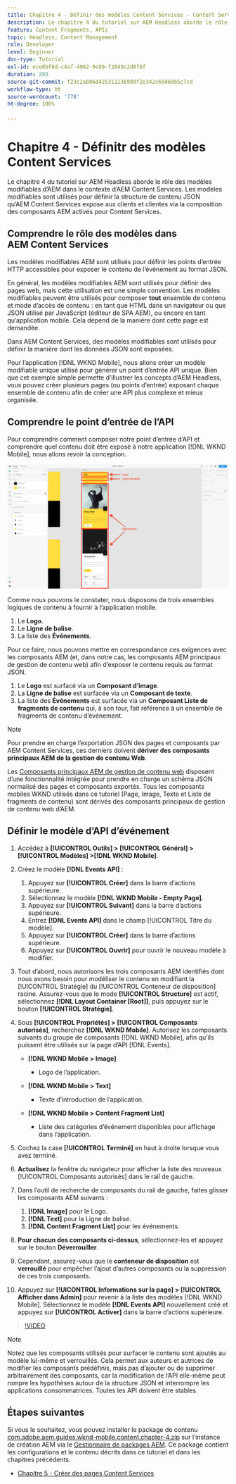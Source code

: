 ```yaml
---
title: Chapitre 4 - Définir des modèles Content Services - Content Services
description: Le chapitre 4 du tutoriel sur AEM Headless aborde le rôle des modèles modifiables d’AEM dans le contexte d’AEM Content Services. Les modèles modifiables sont utilisés pour définir la structure de contenu JSON exposée par AEM Content Services.
feature: Content Fragments, APIs
topic: Headless, Content Management
role: Developer
level: Beginner
doc-type: Tutorial
exl-id: ece0bf0d-c4af-4962-9c00-f2849c2d8f6f
duration: 293
source-git-commit: f23c2ab86d42531113690df2e342c65060b5c7cd
workflow-type: ht
source-wordcount: '778'
ht-degree: 100%

---
```


# Chapitre 4 - Définitr des modèles Content Services

Le chapitre 4 du tutoriel sur AEM Headless aborde le rôle des modèles modifiables d’AEM dans le contexte d’AEM Content Services. Les modèles modifiables sont utilisés pour définir la structure de contenu JSON qu’AEM Content Services expose aux clients et clientes via la composition des composants AEM activés pour Content Services.

## Comprendre le rôle des modèles dans AEM Content Services

Les modèles modifiables AEM sont utilisés pour définir les points d’entrée HTTP accessibles pour exposer le contenu de l’événement au format JSON.

En général, les modèles modifiables AEM sont utilisés pour définir des pages web, mais cette utilisation est une simple convention. Les modèles modifiables peuvent être utilisés pour composer **tout** ensemble de contenu et mode d’accès de contenu : en tant que HTML dans un navigateur ou que JSON utilisé par JavaScript (éditeur de SPA AEM), ou encore en tant qu’application mobile. Cela dépend de la manière dont cette page est demandée.

Dans AEM Content Services, des modèles modifiables sont utilisés pour définir la manière dont les données JSON sont exposées.

Pour l’application [!DNL WKND Mobile], nous allons créer un modèle modifiable unique utilisé pour générer un point d’entrée API unique. Bien que cet exemple simple permette d’illustrer les concepts d’AEM Headless, vous pouvez créer plusieurs pages (ou points d’entrée) exposant chaque ensemble de contenu afin de créer une API plus complexe et mieux organisée.

## Comprendre le point d’entrée de l’API

Pour comprendre comment composer notre point d’entrée d’API et comprendre quel contenu doit être exposé à notre application [!DNL WKND Mobile], nous allons revoir la conception.

![Décomposition de page de l’API d’événements.](./assets/chapter-4/design-to-component-mapping.png)

Comme nous pouvons le constater, nous disposons de trois ensembles logiques de contenu à fournir à l’application mobile.

1. Le **Logo**.
2. Le **Ligne de balise**.
3. La liste des **Événements**.

Pour ce faire, nous pouvons mettre en correspondance ces exigences avec les composants AEM (et, dans notre cas, les composants AEM principaux de gestion de contenu web) afin d’exposer le contenu requis au format JSON.

1. Le **Logo** est surfacé via un **Composant d’image**.
2. La **Ligne de balise** est surfacée via un **Composant de texte**.
3. La liste des **Événements** est surfacée via un **Composant Liste de fragments de contenu** qui, à son tour, fait référence à un ensemble de fragments de contenu d’événement.

>[!NOTE]
>
>Pour prendre en charge l’exportation JSON des pages et composants par AEM Content Services, ces derniers doivent **dériver des composants principaux AEM de la gestion de contenu Web**.
>
>Les [Composants principaux AEM de gestion de contenu web](https://github.com/Adobe-Marketing-Cloud/aem-core-wcm-components) disposent d’une fonctionnalité intégrée pour prendre en charge un schéma JSON normalisé des pages et composants exportés. Tous les composants mobiles WKND utilisés dans ce tutoriel (Page, Image, Texte et Liste de fragments de contenu) sont dérivés des composants principaux de gestion de contenu web d’AEM.

## Définir le modèle d’API d’événement

1. Accédez à **[!UICONTROL Outils] > [!UICONTROL Général] > [!UICONTROL Modèles] >[!DNL WKND Mobile]**.

1. Créez le modèle **[!DNL Events API]** :

   1. Appuyez sur **[!UICONTROL Créer]** dans la barre d’actions supérieure.
   1. Sélectionnez le modèle **[!DNL WKND Mobile - Empty Page]**.
   1. Appuyez sur **[!UICONTROL Suivant]** dans la barre d’actions supérieure.
   1. Entrez **[!DNL Events API]** dans le champ [!UICONTROL Titre du modèle].
   1. Appuyez sur **[!UICONTROL Créer]** dans la barre d’actions supérieure.
   1. Appuyez sur **[!UICONTROL Ouvrir]** pour ouvrir le nouveau modèle à modifier.

1. Tout d’abord, nous autorisons les trois composants AEM identifiés dont nous avons besoin pour modéliser le contenu en modifiant la [!UICONTROL Stratégie] du [!UICONTROL Conteneur de disposition] racine. Assurez-vous que le mode **[!UICONTROL Structure]** est actif, sélectionnez **[!DNL Layout Container \[Root\]]**, puis appuyez sur le bouton **[!UICONTROL Stratégie]**.
1. Sous **[!UICONTROL Propriétés] > [!UICONTROL Composants autorisés]**, recherchez **[!DNL WKND Mobile]**. Autorisez les composants suivants du groupe de composants [!DNL WKND Mobile], afin qu’ils puissent être utilisés sur la page d’API [!DNL Events].

   * **[!DNL WKND Mobile > Image]**

      * Logo de l’application.

   * **[!DNL WKND Mobile > Text]**

      * Texte d’introduction de l’application.

   * **[!DNL WKND Mobile > Content Fragment List]**

      * Liste des catégories d’événement disponibles pour affichage dans l’application.

1. Cochez la case **[!UICONTROL Terminé]** en haut à droite lorsque vous avez terminé.
1. **Actualisez** la fenêtre du navigateur pour afficher la liste des nouveaux [!UICONTROL Composants autorisés] dans le rail de gauche.
1. Dans l’outil de recherche de composants du rail de gauche, faites glisser les composants AEM suivants :
   1. **[!DNL Image]** pour le Logo.
   2. **[!DNL Text]** pour la Ligne de balise.
   3. **[!DNL Content Fragment List]** pour les événements.
1. **Pour chacun des composants ci-dessus**, sélectionnez-les et appuyez sur le bouton **Déverrouiller**.
1. Cependant, assurez-vous que le **conteneur de disposition** est **verrouillé** pour empêcher l’ajout d’autres composants ou la suppression de ces trois composants.
1. Appuyez sur **[!UICONTROL Informations sur la page] > [!UICONTROL Afficher dans Admin]** pour revenir à la liste des modèles [!DNL WKND Mobile]. Sélectionnez le modèle **[!DNL Events API]** nouvellement créé et appuyez sur **[!UICONTROL Activer]** dans la barre d’actions supérieure.

>[!VIDEO](https://video.tv.adobe.com/v/28342?quality=12&learn=on)

>[!NOTE]
>
> Notez que les composants utilisés pour surfacer le contenu sont ajoutés au modèle lui-même et verrouillés. Cela permet aux auteurs et autrices de modifier les composants prédéfinis, mais pas d’ajouter ou de supprimer arbitrairement des composants, car la modification de l’API elle-même peut rompre les hypothèses autour de la structure JSON et interrompre les applications consommatrices. Toutes les API doivent être stables.

## Étapes suivantes

Si vous le souhaitez, vous pouvez installer le package de contenu [com.adobe.aem.guides.wknd-mobile.content.chapter-4.zip](https://github.com/adobe/aem-guides-wknd-mobile/releases/latest) sur l’instance de création AEM via le [Gestionnaire de packages AEM](http://localhost:4502/crx/packmgr/index.jsp). Ce package contient les configurations et le contenu décrits dans ce tutoriel et dans les chapitres précédents.

* [Chapitre 5 - Créer des pages Content Services](./chapter-5.md)
